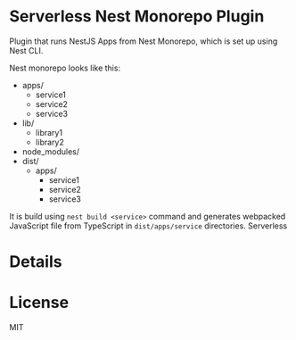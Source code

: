 # Serverless Nest Monorepo Plugin

Plugin that runs NestJS Apps from Nest Monorepo, which is set up using Nest CLI.

Nest monorepo looks like this:

- apps/
  - service1
  - service2
  - service3
- lib/
  - library1
  - library2
- node_modules/
- dist/
  - apps/
    - service1
    - service2
    - service3

It is build using `nest build <service>` command and generates webpacked JavaScript file from TypeScript in `dist/apps/service` directories.
Serverless


# Details




# License

MIT
